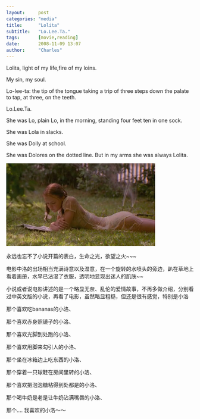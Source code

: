 ```yaml
---
layout:     post
categories: "media"
title:      "Lolita"
subtitle:   "Lo.Lee.Ta."
tags:       [movie,reading]
date:       2008-11-09 13:07
author:     "Charles"
---
```


Lolita, light of my life,fire of my loins.

My sin, my soul.

Lo-lee-ta: the tip of the tongue taking a trip of three steps down the palate to tap, at three, on the teeth.

Lo.Lee.Ta.

She was Lo, plain Lo, in the morning, standing four feet ten in one sock.

She was Lola in slacks.

She was Dolly at school.

She was Dolores on the dotted line. But in my arms she was always Lolita.

![Lolita](/img/lolita.jpg)

永远也忘不了小说开篇的表白，生命之光，欲望之火~~~

电影中洛的出场相当充满诗意以及湿意，在一个旋转的水喷头的旁边，趴在草地上看着画册，水早已沾湿了衣服，透明地显现出迷人的肌肤~~

小说或者说电影讲述的是一个略显无奈、乱伦的爱情故事，不再多做介绍，分别看过中英文版的小说，再看了电影，虽然略显粗糙，但还是很有感觉，特别是小洛

那个喜欢吃bananas的小洛、

那个喜欢赤身照镜子的小洛、

那个喜欢光脚到处跑的小洛、

那个喜欢用脚来勾引人的小洛、

那个坐在冰箱边上吃东西的小洛、

那个穿着一只球鞋在房间里转的小洛、

那个喜欢把泡泡糖粘得到处都是的小洛、

那个喝牛奶是老是让牛奶沾满嘴唇的小洛、


那个....   我喜欢的小洛～～